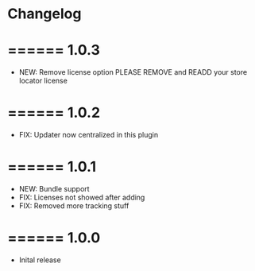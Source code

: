 # Changelog
======
1.0.3
======
- NEW:	Remove license option
		PLEASE REMOVE and READD your store locator license

======
1.0.2
======
- FIX:	Updater now centralized in this plugin

======
1.0.1
======
- NEW:	Bundle support
- FIX:	Licenses not showed after adding
- FIX:	Removed more tracking stuff

======
1.0.0
======
- Inital release